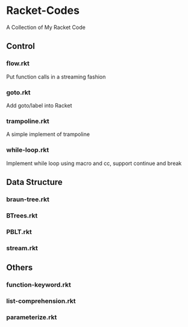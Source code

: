# Racket-Codes

A Collection of My Racket Code

## Control

### flow.rkt

Put function calls in a streaming fashion

### goto.rkt

Add goto/label into Racket

### trampoline.rkt

A simple implement of trampoline

### while-loop.rkt

Implement while loop using macro and cc, support continue and break

## Data Structure

### braun-tree.rkt

### BTrees.rkt

### PBLT.rkt

### stream.rkt

## Others

### function-keyword.rkt

### list-comprehension.rkt

### parameterize.rkt
